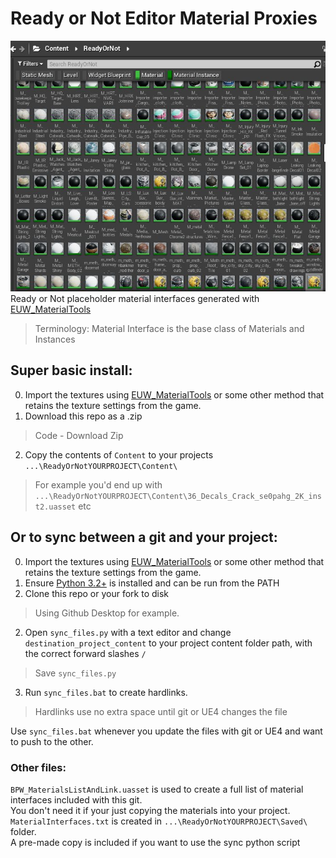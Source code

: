 # Ready or Not Editor Material Proxies
![](/readme_imageheader.jpg)  
Ready or Not placeholder material interfaces generated with [EUW_MaterialTools](https://github.com/RareKiwi/RON_material_tools)
> Terminology: Material Interface is the base class of Materials and Instances  


## Super basic install:  
0. Import the textures using [EUW_MaterialTools](https://github.com/RareKiwi/RON_material_tools) or some other method that retains the texture settings from the game.  
1. Download this repo as a .zip   
> Code - Download Zip  
2. Copy the contents of `Content` to your projects `...\ReadyOrNotYOURPROJECT\Content\`  
> For example you'd end up with `...\ReadyOrNotYOURPROJECT\Content\36_Decals_Crack_se0pahg_2K_inst2.uasset` etc  
  
## Or to sync between a git and your project:  
0. Import the textures using [EUW_MaterialTools](https://github.com/RareKiwi/RON_material_tools) or some other method that retains the texture settings from the game.  
0. Ensure [Python 3.2+](https://www.python.org/downloads/windows/) is installed and can be run from the PATH  
1. Clone this repo or your fork to disk  
> Using Github Desktop for example.  
2. Open `sync_files.py` with a text editor and change `destination_project_content` to your project content folder path, with the correct forward slashes `/`  
> Save `sync_files.py`  
3. Run `sync_files.bat` to create hardlinks.  
> Hardlinks use no extra space until git or UE4 changes the file
  
Use `sync_files.bat` whenever you update the files with git or UE4 and want to push to the other.


### Other files:  
`BPW_MaterialsListAndLink.uasset` is used to create a full list of material interfaces included with this git.  
You don't need it if your just copying the materials into your project.  
`MaterialInterfaces.txt` is created in `...\ReadyOrNotYOURPROJECT\Saved\` folder.  
A pre-made copy is included if you want to use the sync python script  